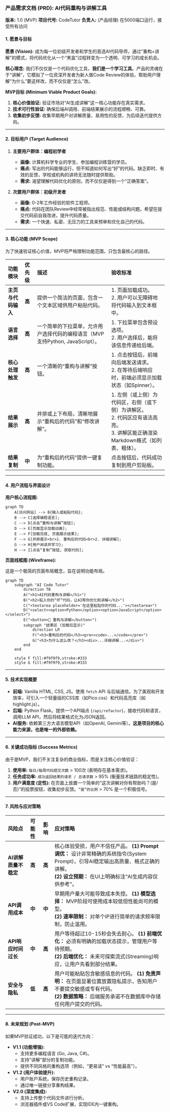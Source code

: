 ### **产品需求文档 (PRD): AI代码重构与讲解工具**

**版本:** 1.0 (MVP)
**项目代号:** CodeTutor
**负责人:** (产品经理)
在5000端口运行，接受所有访问
#### 1. 愿景与目标

**愿景 (Vision):** 成为每一位初级开发者和学生的首选AI代码导师，通过“重构+讲解”的模式，将代码优化从一个“黑盒”过程转变为一个透明、可学习的成长机会。

**核心理念:** 我们不仅仅是一个代码优化工具，**我们是一个学习工具**。产品的灵魂在于“讲解”，它模拟了一位资深开发者为新人做Code Review的体验，帮助用户理解“为什么”要这样改，而不仅仅是“怎么”改。

**MVP目标 (Minimum Viable Product Goals):**
1.  **核心价值验证:** 验证市场对“AI生成讲解”这一核心功能存在真实需求。
2.  **技术可行性验证:** 确保后端AI调用、前端结果展示的流程顺畅、可靠。
3.  **收集初步反馈:** 收集早期用户对讲解质量、易用性的反馈，为后续迭代提供方向。

---

#### 2. 目标用户 (Target Audience)

1.  **主要用户群体：编程初学者**
    *   **画像:** 计算机科学专业的学生、参加编程训练营的学员。
    *   **痛点:** 写出的代码能够运行，但不知道如何写出“好”的代码。缺乏即时、有效的反馈，学校或机构的讲师无法随时提供帮助。
    *   **需求:** 渴望理解代码优化的原则，而不仅仅是得到一个“正确答案”。

2.  **次要用户群体：初级开发者**
    *   **画像:** 0-2年工作经验的软件工程师。
    *   **痛点:** 代码在团队Review中经常被指出规范、性能或结构问题。希望在提交代码前自我改进，提升代码质量。
    *   **需求:** 一个快速、私密、无压力的工具来预审和优化自己的代码。

---

#### 3. 核心功能 (MVP Scope)

为了快速验证核心价值，MVP将严格限制功能范围，只包含最核心的路径。

| 功能模块           | 优先级 | 描述                                                         | 验收标准                                                     |
| :----------------- | :----- | :----------------------------------------------------------- | :----------------------------------------------------------- |
| **主页与代码输入** | **高** | 提供一个简洁的页面，包含一个文本区域供用户粘贴代码。         | 1. 页面加载成功。<br>2. 用户可以无障碍地将代码输入到文本框中。 |
| **语言选择**       | **高** | 一个简单的下拉菜单，允许用户选择代码的编程语言（MVP支持Python, JavaScript）。 | 1. 下拉菜单包含预设选项。<br>2. 用户选择后，能将该信息传递给后端。 |
| **核心处理触发**   | **高** | 一个清晰的“重构与讲解”按钮。                                 | 1. 点击按钮后，前端向后端发送请求。<br>2. 在等待后端响应时，前端必须显示加载状态（如Spinner）。 |
| **结果展示**       | **高** | 并排或上下布局，清晰地展示“重构后的代码”和“修改讲解”。       | 1. 左侧（或上侧）为代码区，右侧（或下侧）为讲解区。<br>2. 代码区应有语法高亮。<br>3. 讲解区能正确渲染Markdown格式（如列表、粗体）。 |
| **结果复制**       | **中** | 为“重构后的代码”提供一键复制功能。                           | 点击按钮后，代码成功复制到用户剪贴板。                       |

---

#### 4. 用户流程与界面设计

**用户核心流程图:**

```mermaid
graph TD
    A[访问网站] --> B{输入或粘贴代码};
    B --> C[选择编程语言];
    C --> D[点击“重构与讲解”按钮];
    D --> E[页面显示加载动画];
    E --> F[加载完成, 页面展示结果];
    F --> G[并排展示<br>1. 重构后的代码<br>2. 详细讲解];
    G --> H{用户阅读并学习};
    H --> I[点击“复制”按钮, 获取代码];
```

**页面线框图 (Wireframe):**

这是一个极简的页面布局概念，旨在说明功能布局。

```mermaid
graph TD
    subgraph "AI Code Tutor"
        direction TB
        A("<h1>AI代码重构与讲解</h1>")
        B("<h2>贴入你的“坏”代码，让AI帮你优化和讲解</h2>")
        C("<textarea placeholder='在这里粘贴你的代码...'></textarea>")
        D("<select><option>Python</option><option>JavaScript</option></select>")
        E("<button>🚀 重构与讲解</button>")
        subgraph "结果区 (加载后显示)"
            direction LR
            F("<h3>重构后的代码</h3><pre><code>...</code></pre>")
            G("<h3>为什么这么改？</h3><div>...详细讲解...</div>")
        end
    end

    style F fill:#f9f9f9,stroke:#333
    style G fill:#f9f9f9,stroke:#333
```

---

#### 5. 技术实现概要

*   **前端:** Vanilla HTML, CSS, JS。使用 `fetch` API 与后端通信。为了美观和开发效率，可引入一个轻量级的CSS库（如Pico.css）和代码高亮库（如highlight.js）。
*   **后端:** Python Flask。提供一个API端点 (`/api/refactor`)，接收代码和语言，调用LLM API，然后将结果格式化为JSON返回。
*   **AI服务:** 依赖第三方大语言模型API（如OpenAI, Gemini等）。**这是项目的核心能力来源，也是唯一的外部依赖。**

---

#### 6. 关键成功指标 (Success Metrics)

由于是MVP，我们不关注复杂的商业指标，而是关注核心价值验证：

1.  **使用率:** `每日/每周代码提交次数` > 100次 (表明存在基本需求)。
2.  **任务成功率:** `成功返回结果的请求 / 总请求数` > 95% (衡量技术链路的稳定性)。
3.  **用户满意度 (定性):** 在页面上放置一个简单的“这次讲解对你有帮助吗？(是/否)”的投票按钮，收集初步反馈。`“是”的比例` > 70% 是一个积极信号。

---

#### 7. 风险与应对策略

| 风险点               | 可能性 | 影响   | 应对策略                                                     |
| :------------------- | :----- | :----- | :----------------------------------------------------------- |
| **AI讲解质量不稳定** | **高** | **高** | 核心体验受损，用户不信任产品。 **(1) Prompt调优：** 设计非常精确的系统指令(System Prompt)，引导AI稳定输出高质量、格式正确的讲解。<br>**(2) 设立预期：** 在UI上明确标注“AI生成内容仅供参考”。 |
| **API调用成本**      | **中** | **中** | 早期用户量大可能导致成本失控。 **(1) 模型选择：** MVP阶段可使用成本较低但性能尚可的模型。<br>**(2) 速率限制：** 对单个IP进行简单的请求频率限制，防止滥用。 |
| **API响应时间过长**  | **中** | **高** | 用户等待超过10-15秒会失去耐心。 **(1) 前端优化：** 必须有明确的加载状态提示，管理用户等待预期。<br>**(2) 后端优化：** 未来可探索流式(Streaming)响应，让用户先看到部分结果。 |
| **安全与隐私**       | **低** | **高** | 用户可能粘贴包含敏感信息的代码。 **(1) 免责声明：** 在页面显著位置放置隐私提示，告知用户不要提交敏感或专有代码。<br>**(2) 数据策略：** 后端服务承诺不在数据库中存储任何用户提交的代码。 |

---

#### 8. 未来规划 (Post-MVP)

如果MVP验证成功，以下是可能的迭代方向：

*   **V1.1 (功能增强):**
    *   支持更多编程语言 (Go, Java, C#)。
    *   支持“讲解”部分的复制功能。
    *   提供不同风格的重构选项（例如，“更易读” vs “性能最高”）。
*   **V1.2 (用户体验提升):**
    *   用户账户系统，保存历史重构记录。
    *   通过唯一链接分享重构结果。
*   **V2.0 (深度集成):**
    *   支持上传整个代码文件进行分析。
    *   浏览器插件或VS Code扩展，实现IDE内一键重构。